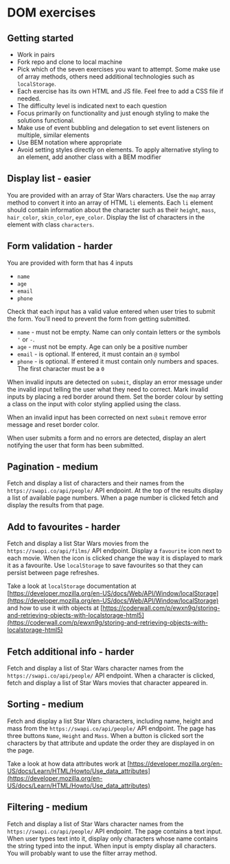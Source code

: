 # DOM exercises

## Getting started

- Work in pairs
- Fork repo and clone to local machine
- Pick which of the seven exercises you want to attempt. Some make use of array methods, others need additional technologies such as `localStorage`.
- Each exercise has its own HTML and JS file. Feel free to add a CSS file if needed.
- The difficulty level is indicated next to each question
- Focus primarily on functionality and just enough styling to make the solutions functional.
- Make use of event bubbling and delegation to set event listeners on multiple, similar elements
- Use BEM notation where appropriate
- Avoid setting styles directly on elements. To apply alternative styling to an element, add another class with a BEM modifier

## Display list - easier

You are provided with an array of Star Wars characters. Use the `map` array method to convert it into an array of HTML `li` elements. Each `li` element should contain information about the character such as their `height`, `mass`, `hair_color`, `skin_color`, `eye_color`. Display the list of characters in the element with class `characters`.

## Form validation - harder

You are provided with form that has 4 inputs

- `name`
- `age`
- `email`
- `phone`

Check that each input has a valid value entered when user tries to submit the form. You'll need to prevent the form from getting submitted.

- `name` - must not be empty. Name can only contain letters or the symbols `'` or `-`.
- `age` - must not be empty. Age can only be a positive number
- `email` - is optional. If entered, it must contain an `@` symbol
- `phone` - is optional. If entered it must contain only numbers and spaces. The first character must be a `0`

When invalid inputs are detected on `submit`, display an error message under the invalid input telling the user what they need to correct. Mark invalid inputs by placing a red border around them. Set the border colour by setting a class on the input with color styling applied using the class.

When an invalid input has been corrected on next `submit` remove error message and reset border color.

When user submits a form and no errors are detected, display an alert notifying the user that form has been submitted.

## Pagination - medium

Fetch and display a list of characters and their names from the `https://swapi.co/api/people/` API endpoint. At the top of the results display a list of available page numbers. When a page number is clicked fetch and display the results from that page.


## Add to favourites - harder

Fetch and display a list Star Wars movies from the `https://swapi.co/api/films/` API endpoint. Display a `favourite` icon next to each movie. When the icon is clicked change the way it is displayed to mark it as a favourite. Use `localStorage` to save favourites so that they can persist between page refreshes.

Take a look at `localStorage` documentation at [https://developer.mozilla.org/en-US/docs/Web/API/Window/localStorage](https://developer.mozilla.org/en-US/docs/Web/API/Window/localStorage) and how to use it with objects at [https://coderwall.com/p/ewxn9g/storing-and-retrieving-objects-with-localstorage-html5](https://coderwall.com/p/ewxn9g/storing-and-retrieving-objects-with-localstorage-html5)

## Fetch additional info - harder

Fetch and display a list of Star Wars character names from the `https://swapi.co/api/people/` API endpoint. When a character is clicked, fetch and display a list of Star Wars movies that character appeared in.

## Sorting - medium

Fetch and display a list Star Wars characters, including name, height and mass from the `https://swapi.co/api/people/` API endpoint. The page has three buttons `Name`, `Height` and `Mass`. When a button is clicked sort the characters by that attribute and update the order they are displayed in on the page.

Take a look at how data attributes work at [https://developer.mozilla.org/en-US/docs/Learn/HTML/Howto/Use_data_attributes](https://developer.mozilla.org/en-US/docs/Learn/HTML/Howto/Use_data_attributes)

## Filtering - medium

Fetch and display a list of Star Wars character names from the `https://swapi.co/api/people/` API endpoint. The page contains a text input. When user types text into it, display only characters whose name contains the string typed into the input. When input is empty display all characters. You will probably want to use the filter array method.
